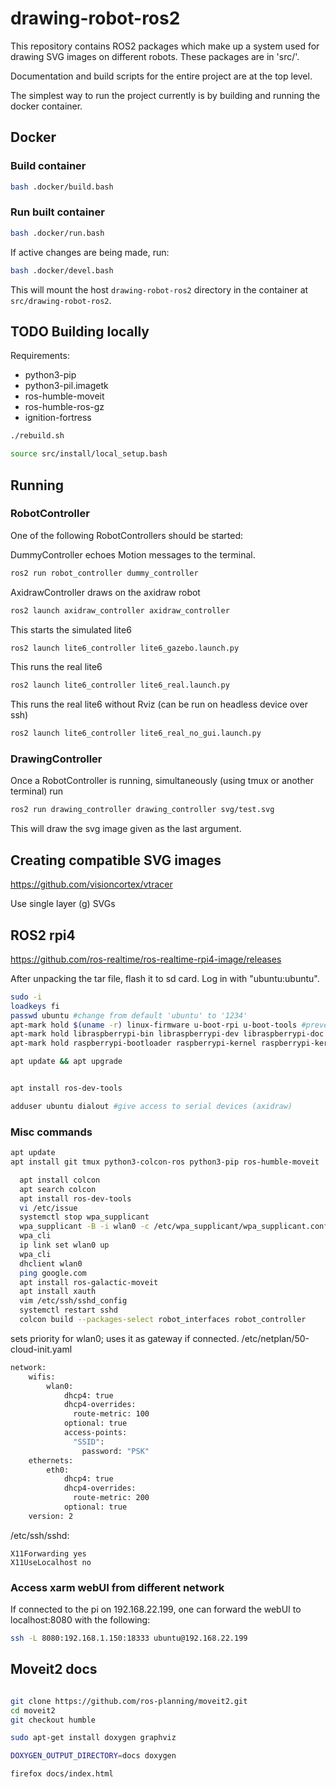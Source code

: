 # drawing-robot-ros2

This repository contains ROS2 packages which make up a system used for drawing SVG images on different robots.
These packages are in 'src/'.

Documentation and build scripts for the entire project are at the top level.

The simplest way to run the project currently is by building and running the docker container.

## Docker
### Build container

``` sh
bash .docker/build.bash
```

### Run built container
``` sh
bash .docker/run.bash
```

If active changes are being made, run:
``` sh
bash .docker/devel.bash
```
This will mount the host `drawing-robot-ros2` directory in the container at `src/drawing-robot-ros2`.

## TODO Building locally

Requirements:
- python3-pip 
- python3-pil.imagetk
- ros-humble-moveit
- ros-humble-ros-gz
- ignition-fortress

``` sh
./rebuild.sh
```
``` sh
source src/install/local_setup.bash
```

## Running
### RobotController
One of the following RobotControllers should be started:

DummyController echoes Motion messages to the terminal.
``` sh
ros2 run robot_controller dummy_controller
```

AxidrawController draws on the axidraw robot
``` sh
ros2 launch axidraw_controller axidraw_controller
```

This starts the simulated lite6
``` sh
ros2 launch lite6_controller lite6_gazebo.launch.py
```

This runs the real lite6
``` sh
ros2 launch lite6_controller lite6_real.launch.py
```

This runs the real lite6 without Rviz (can be run on headless device over ssh)
``` sh
ros2 launch lite6_controller lite6_real_no_gui.launch.py
```

### DrawingController
Once a RobotController is running, simultaneously (using tmux or another terminal) run
``` sh
ros2 run drawing_controller drawing_controller svg/test.svg
```
This will draw the svg image given as the last argument.

## Creating compatible SVG images
https://github.com/visioncortex/vtracer

Use single layer (g) SVGs

## ROS2 rpi4
https://github.com/ros-realtime/ros-realtime-rpi4-image/releases

After unpacking the tar file, flash it to sd card.
Log in with "ubuntu:ubuntu".

``` sh
sudo -i
loadkeys fi
passwd ubuntu #change from default 'ubuntu' to '1234'
apt-mark hold $(uname -r) linux-firmware u-boot-rpi u-boot-tools #prevent kernel updates
apt-mark hold libraspberrypi-bin libraspberrypi-dev libraspberrypi-doc libraspberrypi0
apt-mark hold raspberrypi-bootloader raspberrypi-kernel raspberrypi-kernel-headers

apt update && apt upgrade


apt install ros-dev-tools
```
``` sh
adduser ubuntu dialout #give access to serial devices (axidraw)
``` 

### Misc commands
``` sh
apt update
apt install git tmux python3-colcon-ros python3-pip ros-humble-moveit
``` 

``` sh
  apt install colcon
  apt search colcon
  apt install ros-dev-tools
  vi /etc/issue
  systemctl stop wpa_supplicant
  wpa_supplicant -B -i wlan0 -c /etc/wpa_supplicant/wpa_supplicant.conf
  wpa_cli
  ip link set wlan0 up
  wpa_cli
  dhclient wlan0
  ping google.com
  apt install ros-galactic-moveit
  apt install xauth
  vim /etc/ssh/sshd_config
  systemctl restart sshd
  colcon build --packages-select robot_interfaces robot_controller
```

sets priority for wlan0; uses it as gateway if connected.
/etc/netplan/50-cloud-init.yaml
``` sh
network:
    wifis:
        wlan0:
            dhcp4: true
            dhcp4-overrides:
              route-metric: 100
            optional: true
            access-points:
              "SSID":
                password: "PSK"
    ethernets:
        eth0:
            dhcp4: true
            dhcp4-overrides:
              route-metric: 200
            optional: true
    version: 2
```
/etc/ssh/sshd:
```
X11Forwarding yes
X11UseLocalhost no
```

### Access xarm webUI from different network
If connected to the pi on 192.168.22.199, one can forward the webUI to localhost:8080 with the following:
``` sh
ssh -L 8080:192.168.1.150:18333 ubuntu@192.168.22.199
```

## Moveit2 docs

``` sh

git clone https://github.com/ros-planning/moveit2.git
cd moveit2
git checkout humble

sudo apt-get install doxygen graphviz

DOXYGEN_OUTPUT_DIRECTORY=docs doxygen

firefox docs/index.html

```
